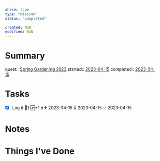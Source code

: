 ```yaml
---
share: true
type: "mission"
status: "completed"

created: NaN 
modified: NaN
---
```

 
# Summary
quest:: [Spring Gardening 2023](./Spring%20Gardening%202023.md)
started:: [2023-04-15](../../00%20-%20Life%20Management%20System/09%20-%20Daily%20Notes/2023-04-15.md)
completed:: [2023-04-15](../../00%20-%20Life%20Management%20System/09%20-%20Daily%20Notes/2023-04-15.md)
# Tasks
- [x] Log it 🥄1 🆙+1 ⏫ ➕ 2023-04-15 ⏳ 2023-04-15 ✅ 2023-04-15

# Notes

# Things I've Done